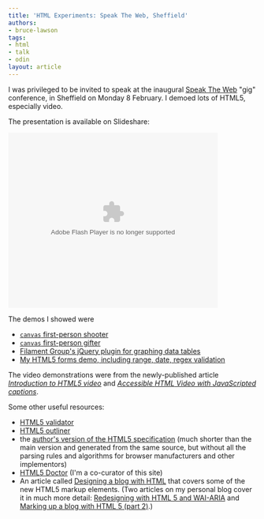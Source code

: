 ```yaml
---
title: 'HTML Experiments: Speak The Web, Sheffield'
authors:
- bruce-lawson
tags:
- html
- talk
- odin
layout: article
---
```

<p>I was privileged to be invited to speak at the inaugural <a href="http://speaktheweb.org/">Speak The Web</a> &quot;gig&quot; conference, in Sheffield on Monday 8 February. I demoed lots of <abbr>HTML</abbr>5, especially video.</p>
<p>The presentation is available on Slideshare:</p>
<embed src="http://static.slidesharecdn.com/swf/ssplayer2.swf?doc=cfakepathsheffield-speak-the-web-100212051836-phpapp02&amp;rel=0&amp;stripped_title=speak-the-web-the-html5-experiments" type="application/x-shockwave-flash" allowfullscreen="true" width="425" height="355" allowscriptaccess="never" />
<p>The demos I showed were</p>
<ul>
<li><a href="http://www.benjoffe.com/code/demos/canvascape/"><code>canvas</code> first-person shooter</a></li>
<li><a href="http://htmlfive.appspot.com/static/gifter.html"><code>canvas</code> first-person gifter</a></li>
<li><a href="http://www.filamentgroup.com/lab/jquery_visualize_plugin_accessible_charts_graphs_from_tables_html5_canvas/">Filament Group&#39;s jQuery plugin for graphing data tables</a></li>
<li>
<a href="http://people.opera.com/brucel/demo/html5-forms-LWS-demo.html">My <abbr>HTML</abbr>5 forms demo, including range, date, regex validation</a>
</li>
</ul>
<p>The video demonstrations were from the newly-published article <a href="http://dev.opera.com/articles/view/introduction-html5-video/"><cite>Introduction to <abbr>HTML</abbr>5 video</cite></a> and <a href="http://dev.opera.com/articles/view/accessible-html5-video-with-javascripted-captions/"><cite>Accessible <abbr>HTML</abbr> Video with JavaScripted captions</cite></a>.</p>

<p>Some other useful resources:</p>

<ul>
<li><a href="http://html5.validator.nu/"><abbr>HTML</abbr>5 validator</a></li>
<li><a href="http://gsnedders.html5.org/outliner/"><abbr>HTML</abbr>5 outliner</a></li>
<li>the <a href="http://dev.w3.org/html5/spec-author-view/">author&#39;s version of the <abbr>HTML</abbr>5 specification</a> (much shorter than the main version and generated from the same source, but without all the parsing rules and algorithms for browser manufacturers and other implementors)</li>
<li>
<a href="http://www.html5doctor.com/"><abbr>HTML</abbr>5 Doctor</a> (I&#39;m a co-curator of this site)</li>
<li>An article called <a href="http://html5doctor.com/designing-a-blog-with-html5/">Designing a blog with <abbr>HTML</abbr></a> that covers some of the new <abbr>HTML</abbr>5 markup elements. (Two articles on my personal blog cover it in much more detail: <a href="http://www.brucelawson.co.uk//2009/redesigning-with-html-5-wai-aria/">Redesigning with HTML 5 and WAI-ARIA</a> and <a href="http://www.brucelawson.co.uk//2009/marking-up-a-blog-with-html-5-part-2/">Marking up a blog with HTML 5 (part 2)</a>.)</li>
</ul>
